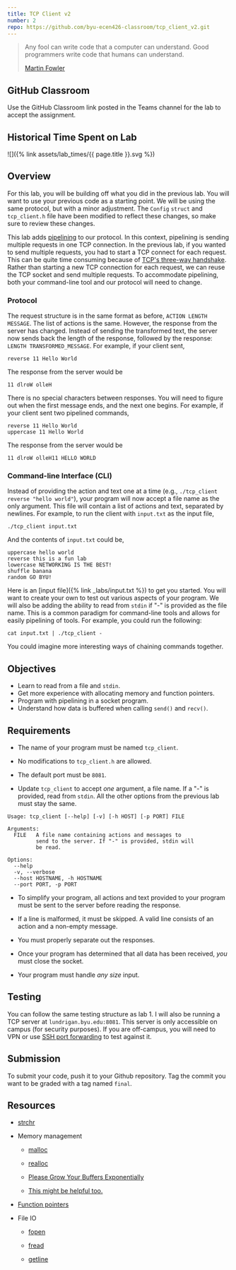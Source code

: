 ```yaml
---
title: TCP Client v2
number: 2
repo: https://github.com/byu-ecen426-classroom/tcp_client_v2.git
---
```


> Any fool can write code that a computer can understand. Good programmers write code that humans can understand.
> 
> [Martin Fowler](https://en.wikipedia.org/wiki/Martin_Fowler_(software_engineer))

## GitHub Classroom

Use the GitHub Classroom link posted in the Teams channel for the lab to accept the assignment.

## Historical Time Spent on Lab

![]({% link assets/lab_times/{{ page.title }}.svg %})

## Overview

For this lab, you will be building off what you did in the previous lab. You will want to use your previous code as a starting point. We will be using the same protocol, but with a minor adjustment. The `Config` `struct` and `tcp_client.h` file have been modified to reflect these changes, so make sure to review these changes.

This lab adds [pipelining](https://en.wikipedia.org/wiki/Pipeline_(computing)) to our protocol. In this context, pipelining is sending multiple requests in one TCP connection. In the previous lab, if you wanted to send multiple requests, you had to start a TCP connect for each request. This can be quite time consuming because of [TCP's three-way handshake](https://en.wikipedia.org/wiki/Transmission_Control_Protocol#Connection_establishment). Rather than starting a new TCP connection for each request, we can reuse the TCP socket and send multiple requests. To accommodate pipelining, both your command-line tool and our protocol will need to change. 

### Protocol

The request structure is in the same format as before, `ACTION LENGTH MESSAGE`. The list of actions is the same. However, the response from the server has changed. Instead of sending the transformed text, the server now sends back the length of the response, followed by the response: `LENGTH TRANSFORMED_MESSAGE`. For example, if your client sent,

```
reverse 11 Hello World
```

The response from the server would be

```
11 dlroW olleH
```

There is no special characters between responses. You will need to figure out when the first message ends, and the next one begins. For example, if your client sent two pipelined commands,

```
reverse 11 Hello World
uppercase 11 Hello World
```

The response from the server would be

```
11 dlroW olleH11 HELLO WORLD
```


### Command-line Interface (CLI)

Instead of providing the action and text one at a time (e.g., `./tcp_client reverse "hello world"`), your program will now accept a file name as the only argument. This file will contain a list of actions and text, separated by newlines. For example, to run the client with `input.txt` as the input file,

```
./tcp_client input.txt
```

And the contents of `input.txt` could be,

```
uppercase hello world
reverse this is a fun lab
lowercase NETWORKING IS THE BEST!
shuffle banana
random GO BYU!
```

Here is an [input file]({% link _labs/input.txt %}) to get you started. You will want to create your own to test out various aspects of your program. We will also be adding the ability to read from `stdin` if "-" is provided as the file name. This is a common paradigm for command-line tools and allows for easily pipelining of tools. For example, you could run the following:

```
cat input.txt | ./tcp_client -
```

You could imagine more interesting ways of chaining commands together. 

## Objectives

- Learn to read from a file and `stdin`.
- Get more experience with allocating memory and function pointers.
- Program with pipelining in a socket program.
- Understand how data is buffered when calling `send()` and `recv()`.


## Requirements

- The name of your program must be named `tcp_client`.

- No modifications to `tcp_client.h` are allowed.

- The default port must be `8081`.

- Update `tcp_client` to accept *one* argument, a file name. If a "-" is provided, read from `stdin`. All the other options from the previous lab must stay the same.

```
Usage: tcp_client [--help] [-v] [-h HOST] [-p PORT] FILE

Arguments:
  FILE   A file name containing actions and messages to
         send to the server. If "-" is provided, stdin will
         be read.

Options:
  --help
  -v, --verbose
  --host HOSTNAME, -h HOSTNAME
  --port PORT, -p PORT
```

- To simplify your program, all actions and text provided to your program must be sent to the server before reading the response.

- If a line is malformed, it must be skipped. A valid line consists of an action and a non-empty message.

- You must properly separate out the responses.

- Once your program has determined that all data has been received, *you* must close the socket.

- Your program must handle *any size* input.


## Testing

You can follow the same testing structure as lab 1. I will also be running a TCP server at `lundrigan.byu.edu:8081`. This server is only accessible on campus (for security purposes). If you are off-campus, you will need to VPN or use [SSH port forwarding](https://help.ubuntu.com/community/SSH/OpenSSH/PortForwarding) to test against it.


## Submission

To submit your code, push it to your Github repository. Tag the commit you want to be graded with a tag named `final`.


## Resources

- [strchr](http://www.cplusplus.com/reference/cstring/strchr/)

- Memory management
    - [malloc](https://en.cppreference.com/w/c/memory/malloc)

    - [realloc](https://en.cppreference.com/w/c/memory/realloc)

    - [Please Grow Your Buffers Exponentially](https://blog.mozilla.org/nnethercote/2014/11/04/please-grow-your-buffers-exponentially/)

    - [This might be helpful too.](https://stackoverflow.com/questions/15409453/pointer-being-reallocd-was-not-allocated)

- [Function pointers](https://www.learn-c.org/en/Function_Pointers)

- File IO
    - [fopen](http://www.cplusplus.com/reference/cstdio/fopen/)

    - [fread](http://www.cplusplus.com/reference/cstdio/fread/)

    - [getline](https://linux.die.net/man/3/getline)
